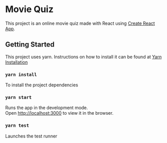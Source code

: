 # Movie Quiz

This project is an online movie quiz made with React using [Create React App](https://github.com/facebook/create-react-app).

## Getting Started

This project uses yarn. Instructions on how to install it can be found at [Yarn Installation](https://classic.yarnpkg.com/en/docs/install)

### `yarn install`

To install the project dependencies

### `yarn start`

Runs the app in the development mode.\
Open [http://localhost:3000](http://localhost:3000) to view it in the browser.

### `yarn test`

Launches the test runner



